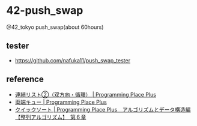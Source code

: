 # 42-push_swap
@42_tokyo push_swap(about 60hours)

## tester
- https://github.com/nafuka11/push_swap_tester

## reference
- [連結リスト②（双方向・循環） | Programming Place Plus](https://programming-place.net/ppp/contents/algorithm/data_struct/004.html)
- [両端キュー | Programming Place Plus](https://programming-place.net/ppp/contents/algorithm/data_struct/011.html)
- [クイックソート | Programming Place Plus　アルゴリズムとデータ構造編【整列アルゴリズム】　第６章](https://programming-place.net/ppp/contents/algorithm/sort/006.html)

